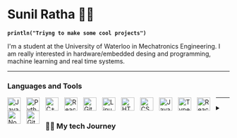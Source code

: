 # Sunil Ratha 🚵‍♀️
**`println("Triyng to make some cool projects")`**

I'm a student at the University of Waterloo in Mechatronics Engineering. I am really interested in hardware/embedded desing and programming, machine learning and real time systems. 

---

### Languages and Tools 

<img align="left" alt="Java" width="30px" style="padding-right:10px;" src="https://cdn.jsdelivr.net/gh/devicons/devicon/icons/java/java-original.svg"/>
<img align="left" alt="Python" width="30px" style="padding-right:10px;" src="https://cdn.jsdelivr.net/gh/devicons/devicon/icons/python/python-plain.svg" />
<img align="left" alt="C++" width="30px" style="padding-right:10px;" src="https://cdn.jsdelivr.net/gh/devicons/devicon/icons/cplusplus/cplusplus-line.svg" />
<img align="left" alt="React" width="30px" style="padding-right:10px;" src="https://cdn.jsdelivr.net/gh/devicons/devicon/icons/react/react-original.svg" />
<img align="left" alt="Git" width="30px" style="padding-right:10px;" src="https://cdn.jsdelivr.net/gh/devicons/devicon/icons/git/git-original.svg" />
<img align="left" alt="Linux" width="30px" style="padding-right:10px;" src="https://cdn.jsdelivr.net/gh/devicons/devicon/icons/linux/linux-original.svg" />
<img align="left" alt="HTML" width="30px" style="padding-right:10px;" src="https://cdn.jsdelivr.net/gh/devicons/devicon/icons/html5/html5-plain.svg" />
<img align="left" alt="CSS" width="30px" style="padding-right:10px;" src="https://cdn.jsdelivr.net/gh/devicons/devicon/icons/css3/css3-plain.svg" />
<img align="left" alt="JavaScript" width="30px" style="padding-right:10px;" src="https://cdn.jsdelivr.net/gh/devicons/devicon/icons/javascript/javascript-plain.svg" />
<img align="left" alt="TypeScript" width="30px" style="padding-right:10px;" src="https://cdn.jsdelivr.net/gh/devicons/devicon/icons/typescript/typescript-plain.svg" />
<img align="left" alt="React" width="30px" style="padding-right:10px;" src="https://cdn.jsdelivr.net/gh/devicons/devicon/icons/react/react-original.svg" />
<img align="left" alt="NodeJS" width="30px" style="padding-right:10px;" src="https://cdn.jsdelivr.net/gh/devicons/devicon/icons/nodejs/nodejs-original.svg" />
<img align="left" alt="GitHub" width="30px" style="padding-right:10px;" src="https://cdn.jsdelivr.net/gh/devicons/devicon/icons/github/github-original.svg" />

---

<details>
 <summary><h3>👨‍💻 My tech Journey</h3></summary>
I started coding in high school. I had some cool teachers that gave me the freedom to be creative in assignments and let me explore. In high school I started with visual basics, making some GUI apps like a space invaders game. The space invaders game was a super fun project which I did not think someone with my knowledge at the time could make. In the following year, I took two courses with java, one functional programming and the next being object-oriented programming. In these two courses I was able to get a much deeper understanding of programming with the core fundamentals and then data structures and algorithms (Stacks, Queues, Linked lists and trees). In these two classes, I made a room occupancy counter and then a face detection program (the repo exists here). Although I loved programming after high school I decided to pursue a biomedical science degree but, after completing two years I wanted to go back and take engineering in a field where I could access software, hardware and mechanical. So I decided to pursue my passion in tech and transfer to the University of Waterloo Mechatronics Engineering program. Now, I want to apply what I learned about  machine learning into projects.
